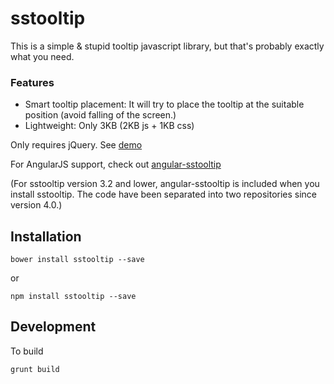 sstooltip
=========

This is a simple &amp; stupid tooltip javascript library, but that's probably exactly what you need.

### Features
- Smart tooltip placement: It will try to place the tooltip at the suitable position (avoid falling of the screen.)
- Lightweight: Only 3KB (2KB js + 1KB css)

Only requires jQuery. See [demo](http://kristw.github.io/sstooltip)

For AngularJS support, check out [angular-sstooltip](https://github.com/kristw/angular-sstooltip)

(For sstooltip version 3.2 and lower, angular-sstooltip is included when you install sstooltip. The code have been separated into two repositories since version 4.0.)

## Installation

```
bower install sstooltip --save
```

or

```
npm install sstooltip --save
```

## Development
To build

```
grunt build
```